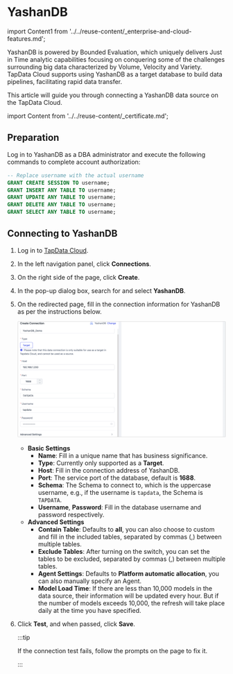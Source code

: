# YashanDB

import Content1 from '../../reuse-content/_enterprise-and-cloud-features.md';

<Content1 />

YashanDB is powered by Bounded Evaluation, which uniquely delivers Just in Time analytic capabilities focusing on conquering some of the challenges surrounding big data characterized by Volume, Velocity and Variety. TapData Cloud supports using YashanDB as a target database to build data pipelines, facilitating rapid data transfer.

This article will guide you through connecting a YashanDB data source on the TapData Cloud.

import Content from '../../reuse-content/_certificate.md';

<Content />

## Preparation

Log in to YashanDB as a DBA administrator and execute the following commands to complete account authorization:

```sql
-- Replace username with the actual username
GRANT CREATE SESSION TO username;
GRANT INSERT ANY TABLE TO username;
GRANT UPDATE ANY TABLE TO username;
GRANT DELETE ANY TABLE TO username;
GRANT SELECT ANY TABLE TO username;
```

## Connecting to YashanDB

1. Log in to [TapData Cloud](https://cloud.tapdata.net/console/v3/).

2. In the left navigation panel, click **Connections**.

3. On the right side of the page, click **Create**.

4. In the pop-up dialog box, search for and select **YashanDB**.

5. On the redirected page, fill in the connection information for YashanDB as per the instructions below.

   ![Connect to YashanDB](../../images/connect_yashandb.png)

    - **Basic Settings**
      - **Name**: Fill in a unique name that has business significance.
      - **Type**: Currently only supported as a **Target**.
      - **Host**: Fill in the connection address of YashanDB.
      - **Port**: The service port of the database, default is **1688**.
      - **Schema**: The Schema to connect to, which is the uppercase username, e.g., if the username is `tapdata`, the Schema is `TAPDATA`.
      - **Username**, **Password**: Fill in the database username and password respectively.
    - **Advanced Settings**
      - **Contain Table**: Defaults to **all**, you can also choose to custom and fill in the included tables, separated by commas (,) between multiple tables.
      - **Exclude Tables**: After turning on the switch, you can set the tables to be excluded, separated by commas (,) between multiple tables.
      - **Agent Settings**: Defaults to **Platform automatic allocation**, you can also manually specify an Agent.
      - **Model Load Time**: If there are less than 10,000 models in the data source, their information will be updated every hour. But if the number of models exceeds 10,000, the refresh will take place daily at the time you have specified.

6. Click **Test**, and when passed, click **Save**.

   :::tip

   If the connection test fails, follow the prompts on the page to fix it.

   :::
